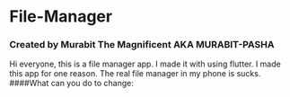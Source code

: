 # File-Manager
### Created by Murabit The Magnificent AKA MURABIT-PASHA
Hi everyone, this is a file manager app. I made it with using flutter. I made this app for one reason. The real file manager in my phone is sucks.
####What can you do to change:
